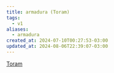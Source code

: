 ```yaml
---
title: armadura (Toram)
tags:
  - v1
aliases:
  - armadura
created_at: 2024-07-10T00:27:53-03:00
updated_at: 2024-08-06T22:39:07-03:00
---
```


[Toram](../../../../rascunhos/2024/07/Toram.md)


